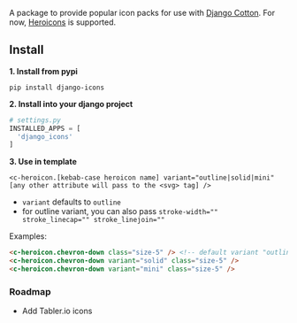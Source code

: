 A package to provide popular icon packs for use with [Django Cotton](https://github.com/wrabit/django-cotton). For now, [Heroicons](https://heroicons.com/) is supported.

## Install

**1. Install from pypi**

```
pip install django-icons
```

**2. Install into your django project**

```python
# settings.py
INSTALLED_APPS = [
  'django_icons'
]
```

**3. Use in template**

`<c-heroicon.[kebab-case heroicon name] variant="outline|solid|mini" [any other attribute will pass to the <svg> tag] />`

* `variant` defaults to `outline`
* for outline variant, you can also pass `stroke-width="" stroke_linecap="" stroke_linejoin=""` 

Examples:
   
```html
<c-heroicon.chevron-down class="size-5" /> <!-- default variant "outline" -->
<c-heroicon.chevron-down variant="solid" class="size-5" />
<c-heroicon.chevron-down variant="mini" class="size-5" />
```





### Roadmap

- Add Tabler.io icons


